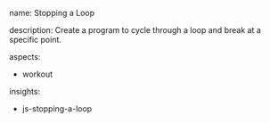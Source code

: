 name: Stopping a Loop

description: Create a program to cycle through a loop and break at a specific point.

aspects:
  - workout

insights:
  - js-stopping-a-loop
